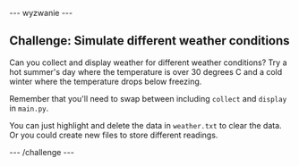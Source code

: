 \--- wyzwanie \---

## Challenge: Simulate different weather conditions

Can you collect and display weather for different weather conditions? Try a hot summer's day where the temperature is over 30 degrees C and a cold winter where the temperature drops below freezing.

Remember that you'll need to swap between including `collect` and `display` in `main.py`.

You can just highlight and delete the data in `weather.txt` to clear the data. Or you could create new files to store different readings.

\--- /challenge \---